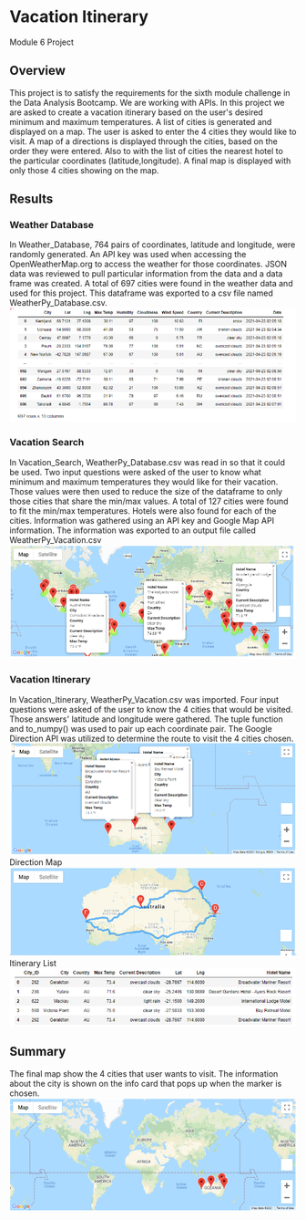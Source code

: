 # Vacation Itinerary
Module 6 Project

## Overview

This project is to satisfy the requirements for the sixth module challenge in the Data Analysis Bootcamp. We are working with APIs. 
In this project we are asked to create a vacation itinerary based on the user's desired minimum and maximum temperatures.
A list of cities is generated and displayed on a map. The user is asked to enter the 4 cities they would like to visit.
A map of a directions is displayed through the cities, based on the order they were entered.
Also to with the list of cities the nearest hotel to the particular coordinates (latitude,longitude). 
A final map is displayed with only those 4 cities showing on the map.

## Results

### Weather Database
In Weather_Database, 764 pairs of coordinates, latitude and longitude, were randomly generated.
An API key was used when accessing the OpenWeatherMap.org to access the weather for those coordinates.
JSON data was reviewed to pull particular information from the data and a data frame was created. 
A total of 697 cities were found in the weather data and used for this project.
This dataframe was exported to a csv file named WeatherPy_Database.csv.
![Weather Dataframe](https://github.com/summerstime/World_Weather_Analysis/blob/main/Weather_Database/DF_Weather.png) 

### Vacation Search
In Vacation_Search, WeatherPy_Database.csv was read in so that it could be used.
Two input questions were asked of the user to know what minimum and maximum temperatures they would like for their vacation.
Those values were then used to reduce the size of the dataframe to only those cities that share the min/max values.
A total of 127 cities were found to fit the min/max temperatures. Hotels were also found for each of the cities.
Information was gathered using an API key and Google Map API information.
The information was exported to an output file called WeatherPy_Vacation.csv
![Vacation Search](https://github.com/summerstime/World_Weather_Analysis/blob/main/Vacation_Search/WeatherPy_vacation_map.png) 

### Vacation Itinerary
In Vacation_Itinerary, WeatherPy_Vacation.csv was imported. 
Four input questions were asked of the user to know the 4 cities that would be visited.
Those answers' latitude and longitude were gathered. The tuple function and to_numpy() was used to pair up each coordinate pair.
The Google Direction API was utilized to determine the route to visit the 4 cities chosen.
![City Map Information](https://github.com/summerstime/World_Weather_Analysis/blob/main/Vacation_Itinerary/WeatherPy_travel_map_markers.png) 
Direction Map
![Direction Map](https://github.com/summerstime/World_Weather_Analysis/blob/main/Vacation_Itinerary/WeatherPY_travel_map.png) 
Itinerary List 
![Itinerary List](https://github.com/summerstime/World_Weather_Analysis/blob/main/Vacation_Itinerary/Itinerary_list.png) 


## Summary
The final map show the 4 cities that user wants to visit. The information about the city is shown on the info card that pops up when the marker is chosen.
![Final Map](https://github.com/summerstime/World_Weather_Analysis/blob/main/Vacation_Itinerary/Final_map.png) 
  
